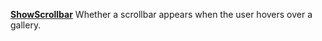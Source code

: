 [**ShowScrollbar**](properties.navigation.md) Whether a scrollbar appears when the user hovers over a gallery.
